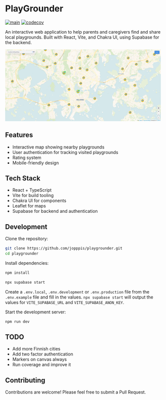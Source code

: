 # PlayGrounder

[![main](https://github.com/jopppis/playgrounder/actions/workflows/main.yml/badge.svg)](https://codecov.io/gh/jopppis/playgrounder) [![codecov](https://codecov.io/gh/jopppis/playgrounder/graph/badge.svg?token=fj2PiGnj23)](https://codecov.io/gh/jopppis/playgrounder)

An interactive web application to help parents and caregivers find and share local playgrounds. Built with React, Vite, and Chakra UI, using Supabase for the backend.

![PlayGrounder Screenshot](./screenshot.png)


## Features

- Interactive map showing nearby playgrounds
- User authentication for tracking visited playgrounds
- Rating system
- Mobile-friendly design

## Tech Stack

- React + TypeScript
- Vite for build tooling
- Chakra UI for components
- Leaflet for maps
- Supabase for backend and authentication

## Development

Clone the repository:
```bash
git clone https://github.com/jopppis/playgrounder.git
cd playgrounder
```

Install dependencies:
```bash
npm install
```

```bash
npx supabase start
```

Create a `.env.local`, `.env.development` or `.env.production` file from the `.env.example` file and fill in the values. `npx supabase start` will output the values for `VITE_SUPABASE_URL` and `VITE_SUPABASE_ANON_KEY`.

Start the development server:
```bash
npm run dev
```

## TODO

- Add more Finnish cities
- Add two factor authentication
- Markers on canvas always
- Run coverage and improve it

## Contributing

Contributions are welcome! Please feel free to submit a Pull Request.
